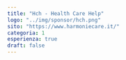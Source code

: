 ```yaml
---
title: "Hch - Health Care Help"
logo: "../img/sponsor/hch.png"
sito: "https://www.harmoniecare.it/"
categoria: 1
esperienza: true
draft: false
---
```


  
